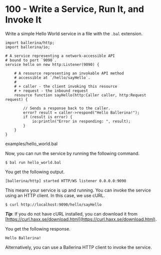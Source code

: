 # 100 - Write a Service, Run It, and Invoke It

Write a simple Hello World service in a file with the ```.bal``` extension.

```
import ballerina/http;
import ballerina/io;

# A service representing a network-accessible API
# bound to port `9090`.
service hello on new http:Listener(9090) {

    # A resource representing an invokable API method
    # accessible at `/hello/sayHello`.
    #
    # + caller - the client invoking this resource
    # + request - the inbound request
    resource function sayHello(http:Caller caller, http:Request request) {

        // Sends a response back to the caller.
        error? result = caller->respond("Hello Ballerina!");
        if (result is error) {
            io:println("Error in responding: ", result);
        }
    }
}
```
examples/hello_world.bal

Now, you can run the service by running the following command.

```$ bal run hello_world.bal```

You get the following output.

```[ballerina/http] started HTTP/WS listener 0.0.0.0:9090```

This means your service is up and running. You can invoke the service using an HTTP client. In this case, we use cURL.

```$ curl http://localhost:9090/hello/sayHello```

***Tip***: If you do not have cURL installed, you can download it from [https://curl.haxx.se/download.html](https://curl.haxx.se/download.html).

You get the following response.

```Hello Ballerina!```

Alternatively, you can use a Ballerina HTTP client to invoke the service.
